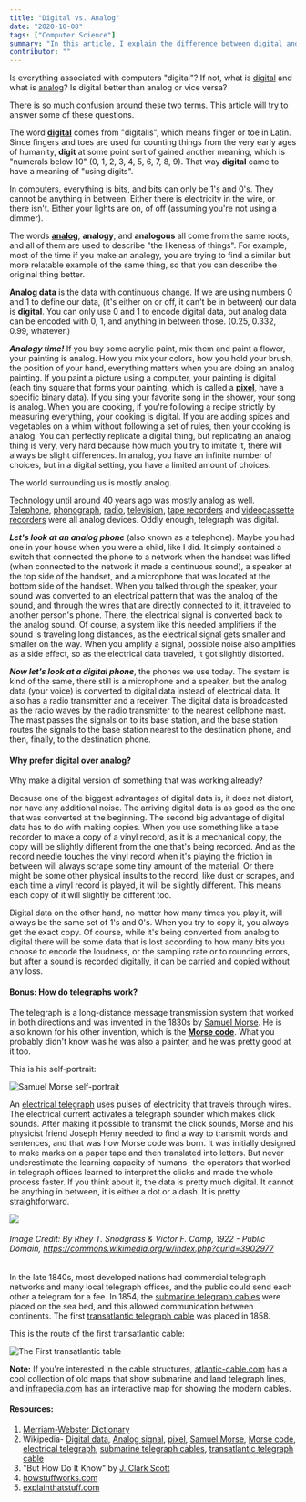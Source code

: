 ```yaml
---
title: "Digital vs. Analog"
date: "2020-10-08"
tags: ["Computer Science"]
summary: "In this article, I explain the difference between digital and analog data. I also briefly talk about how analog/digital phones and telegraphs work."
contributor: ""
---
```


Is everything associated with computers "digital"? If not, what is [digital](https://en.wikipedia.org/wiki/Digital_data) and what is [analog](https://en.wikipedia.org/wiki/Analog_signal)? Is digital better than analog or vice versa?

There is so much confusion around these two terms. This article will try to answer some of these questions.

The word **[digital](https://en.wikipedia.org/wiki/Digital_data)** comes from "digitalis", which means finger or toe in Latin. Since fingers and toes are used for counting things from the very early ages of humanity, **digit** at some point sort of gained another meaning, which is "numerals below 10" (0, 1, 2, 3, 4, 5, 6, 7, 8, 9). That way **digital** came to have a meaning of "using digits".

In computers, everything is bits, and bits can only be 1's and 0's. They cannot be anything in between. Either there is electricity in the wire, or there isn't. Either your lights are on, of off (assuming you're not using a dimmer).

The words **[analog](https://en.wikipedia.org/wiki/Analog_signal)**, **analogy**, and **analogous** all come from the same roots, and all of them are used to describe "the likeness of things". For example, most of the time if you make an analogy, you are trying to find a similar but more relatable example of the same thing, so that you can describe the original thing better.

**Analog data** is the data with continuous change. If we are using numbers 0 and 1 to define our data, (it's either on or off, it can't be in between) our data is **digital**. You can only use 0 and 1 to encode digital data, but analog data can be encoded with 0, 1, and anything in between those. (0.25, 0.332, 0.99, whatever.)

_**Analogy time!**_ If you buy some acrylic paint, mix them and paint a flower, your painting is analog. How you mix your colors, how you hold your brush, the position of your hand, everything matters when you are doing an analog painting. If you paint a picture using a computer, your painting is digital (each tiny square that forms your painting, which is called a **[pixel](https://en.wikipedia.org/wiki/Pixel)**, have a specific binary data). If you sing your favorite song in the shower, your song is analog. When you are cooking, if you're following a recipe strictly by measuring everything, your cooking is digital. If you are adding spices and vegetables on a whim without following a set of rules, then your cooking is analog. You can perfectly replicate a digital thing, but replicating an analog thing is very, very hard because how much you try to imitate it, there will always be slight differences. In analog, you have an infinite number of choices, but in a digital setting, you have a limited amount of choices.

The world surrounding us is mostly analog.

Technology until around 40 years ago was mostly analog as well. [Telephone](https://en.wikipedia.org/wiki/Telephone), [phonograph](https://en.wikipedia.org/wiki/Phonograph), [radio](https://en.wikipedia.org/wiki/Radio), [television](https://en.wikipedia.org/wiki/Television), [tape recorders](https://en.wikipedia.org/wiki/Tape_recorder) and [videocassette recorders](https://en.wikipedia.org/wiki/Videocassette_recorder) were all analog devices. Oddly enough, telegraph was digital.

_**Let's look at an analog phone**_ (also known as a telephone). Maybe you had one in your house when you were a child, like I did. It simply contained a switch that connected the phone to a network when the handset was lifted (when connected to the network it made a continuous sound), a speaker at the top side of the handset, and a microphone that was located at the bottom side of the handset. When you talked through the speaker, your sound was converted to an electrical pattern that was the analog of the sound, and through the wires that are directly connected to it, it traveled to another person's phone. There, the electrical signal is converted back to the analog sound. Of course, a system like this needed amplifiers if the sound is traveling long distances, as the electrical signal gets smaller and smaller on the way. When you amplify a signal, possible noise also amplifies as a side effect, so as the electrical data traveled, it got slightly distorted.

_**Now let's look at a digital phone**_, the phones we use today. The system is kind of the same, there still is a microphone and a speaker, but the analog data (your voice) is converted to digital data instead of electrical data. It also has a radio transmitter and a receiver. The digital data is broadcasted as the radio waves by the radio transmitter to the nearest cellphone mast. The mast passes the signals on to its base station, and the base station routes the signals to the base station nearest to the destination phone, and then, finally, to the destination phone.

#### Why prefer digital over analog?

Why make a digital version of something that was working already?

Because one of the biggest advantages of digital data is, it does not distort, nor have any additional noise. The arriving digital data is as good as the one that was converted at the beginning. The second big advantage of digital data has to do with making copies. When you use something like a tape recorder to make a copy of a vinyl record, as it is a mechanical copy, the copy will be slightly different from the one that's being recorded. And as the record needle touches the vinyl record when it's playing the friction in between will always scrape some tiny amount of the material. Or there might be some other physical insults to the record, like dust or scrapes, and each time a vinyl record is played, it will be slightly different. This means each copy of it will slightly be different too.

Digital data on the other hand, no matter how many times you play it, will always be the same set of 1's and 0's. When you try to copy it, you always get the exact copy. Of course, while it's being converted from analog to digital there will be some data that is lost according to how many bits you choose to encode the loudness, or the sampling rate or to rounding errors, but after a sound is recorded digitally, it can be carried and copied without any loss.

#### Bonus: How do telegraphs work?

The telegraph is a long-distance message transmission system that worked in both directions and was invented in the 1830s by [Samuel Morse](https://en.wikipedia.org/wiki/Samuel_Morse). He is also known for his other invention, which is the **[Morse code](https://en.wikipedia.org/wiki/Morse_code)**. What you probably didn't know was he was also a painter, and he was pretty good at it too.

This is his self-portrait:

![Samuel Morse self-portrait](../../../public/journal/digital_vs_analog/1002px-Samuel_Finley_Breese_Morse_-_Samuel_F._B._Morse_Self-Portrait_-_Google_Art_Project.jpg)

An [electrical telegraph](https://en.wikipedia.org/wiki/Electrical_telegraph) uses pulses of electricity that travels through wires. The electrical current activates a telegraph sounder which makes click sounds. After making it possible to transmit the click sounds, Morse and his physicist friend Joseph Henry needed to find a way to transmit words and sentences, and that was how Morse code was born. It was initially designed to make marks on a paper tape and then translated into letters. But never underestimate the learning capacity of humans- the operators that worked in telegraph offices learned to interpret the clicks and made the whole process faster. If you think about it, the data is pretty much digital. It cannot be anything in between, it is either a dot or a dash. It is pretty straightforward.

![](../../../public/journal/digital_vs_analog/1280px-International_Morse_Code.svg.png)

###### Image Credit: By Rhey T. Snodgrass &amp; Victor F. Camp, 1922 - Public Domain, https://commons.wikimedia.org/w/index.php?curid=3902977

In the late 1840s, most developed nations had commercial telegraph networks and many local telegraph offices, and the public could send each other a telegram for a fee. In 1854, the [submarine telegraph cables](https://en.wikipedia.org/wiki/Submarine_communications_cable) were placed on the sea bed, and this allowed communication between continents. The first [transatlantic telegraph cable](https://en.wikipedia.org/wiki/Transatlantic_telegraph_cable) was placed in 1858.

This is the route of the first transatlantic cable:

![The First transatlantic table](../../../public/journal/digital_vs_analog/Atlantic_cable_Map.jpg)

**Note:** If you're interested in the cable structures, [atlantic-cable.com](https://atlantic-cable.com/Maps/index.htm) has a cool collection of old maps that show submarine and land telegraph lines, and [infrapedia.com](https://live.infrapedia.com/) has an interactive map for showing the modern cables.

#### Resources:

1. [Merriam-Webster Dictionary](https://www.merriam-webster.com/)
2. Wikipedia- [Digital data](https://en.wikipedia.org/wiki/Digital_data), [Analog signal](https://en.wikipedia.org/wiki/Analog_signal), [pixel](https://en.wikipedia.org/wiki/Pixel), [Samuel Morse](https://en.wikipedia.org/wiki/Samuel_Morse), [Morse code](https://en.wikipedia.org/wiki/Morse_code), [electrical telegraph](https://en.wikipedia.org/wiki/Electrical_telegraph), [submarine telegraph cables](https://en.wikipedia.org/wiki/Submarine_communications_cable), [transatlantic telegraph cable](https://en.wikipedia.org/wiki/Transatlantic_telegraph_cable)
3. "But How Do It Know" by [J. Clark Scott](http://www.buthowdoitknow.com/index.html)
4. [howstuffworks.com](https://electronics.howstuffworks.com/telephone.htm)
5. [explainthatstuff.com](https://www.explainthatstuff.com/telephone.html)
